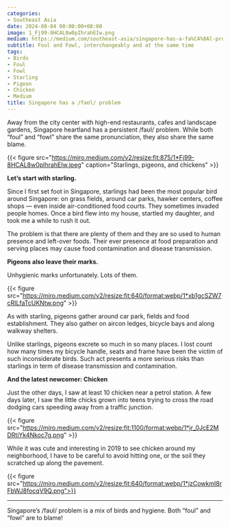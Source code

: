 ```yaml
---
categories:
- Southeast Asia
date: 2024-08-04 00:00:00+08:00
image: 1_Fj99-8HCAL8w0pIhrahEIw.png
medium: https://medium.com/southeast-asia/singapore-has-a-fa%CA%8Al-problem-eb2c84b29778
subtitle: Foul and Fowl, interchangeably and at the same time
tags:
- Birds
- Foul
- Fowl
- Starling
- Pigeon
- Chicken
- Medium
title: Singapore has a /faʊl/ problem
---
```


Away from the city center with high-end restaurants, cafes and landscape gardens, Singapore heartland has a persistent /faʊl/ problem. While both “foul” and “fowl” share the same pronunciation, they also share the same blame.

{{< figure src="https://miro.medium.com/v2/resize:fit:875/1*Fj99-8HCAL8w0pIhrahEIw.jpeg" caption="Starlings, pigeons, and chickens" >}}

**Let’s start with starling.**

Since I first set foot in Singapore, starlings had been the most popular bird around Singapore: on grass fields, around car parks, hawker centers, coffee shops — even inside air-conditioned food courts. They sometimes invaded people homes. Once a bird flew into my house, startled my daughter, and took me a while to rush it out.

The problem is that there are plenty of them and they are so used to human presence and left-over foods. Their ever presence at food preparation and serving places may cause food contamination and disease transmission.

**Pigeons also leave their marks.**

Unhygienic marks unfortunately. Lots of them. 

{{< figure src="https://miro.medium.com/v2/resize:fit:640/format:webp/1*xb1gcSZW7cRILfaTcUKNtw.png" >}}

As with starling, pigeons gather around car park, fields and food establishment. They also gather on aircon ledges, bicycle bays and along walkway shelters.

Unlike starlings, pigeons excrete so much in so many places. I lost count how many times my bicycle handle, seats and frame have been the victim of such inconsiderate birds. Such act presents a more serious risks than starlings in term of disease transmission and contamination.

**And the latest newcomer: Chicken**

Just the other days, I saw at least 10 chicken near a petrol station. A few days later, I saw the little chicks grown into teens trying to cross the road dodging cars speeding away from a traffic junction.

{{< figure src="https://miro.medium.com/v2/resize:fit:1100/format:webp/1*jr_0JcE2MDRtiYk4Nkoc7g.png" >}}


While it was cute and interesting in 2019 to see chicken around my neighborhood, I have to be careful to avoid hitting one, or the soil they scratched up along the pavement.

{{< figure src="https://miro.medium.com/v2/resize:fit:640/format:webp/1*jzCowkmI8rFbWJ8focqV9Q.png">}}


---

Singapore’s /faʊl/ problem is a mix of birds and hygiene. Both “foul” and “fowl” are to blame!
